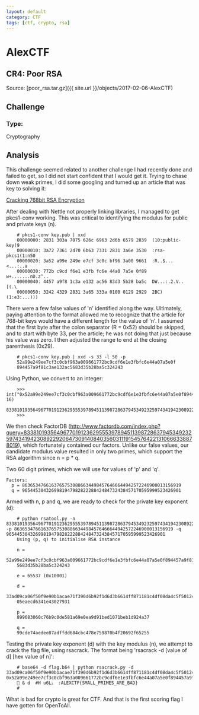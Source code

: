 ```yaml
---
layout: default
category: CTF
tags: [ctf, crypto, rsa]
---
```

# AlexCTF
## CR4: Poor RSA

Source: [poor_rsa.tar.gz]({{ site.url }}/objects/2017-02-06-AlexCTF)

## Challenge

### Type: 
Cryptography

## Analysis
This challenge seemed related to another challenge I had recently done and failed to get, so I did not start confident that I would get it. Trying to chase down weak primes, I did some googling and turned up an article that was key to solving it:

[Cracking 768bit RSA Encryption](https://m0x39.blogspot.com/2012/12/0x00-introduction-this-post-is-going-to.html, "Cracking 768bit RSA Encryption")

After dealing with Nettle not properly linking libraries, I managed to get pkcs1-conv working. This was critical to identifying the modulus for public and private keys (n). 
```
	# pkcs1-conv key.pub | xxd
	00000000: 2831 303a 7075 626c 6963 2d6b 6579 2839  (10:public-key(9
	00000010: 3a72 7361 2d70 6b63 7331 2831 3a6e 3530  :rsa-pkcs1(1:n50
	00000020: 3a52 a99e 249e e7cf 3c0c bf96 3a00 9661  :R..$...<...:..a
	00000030: 772b c9cd f6e1 e3fb fc6e 44a0 7a5e 0f89  w+.......nD.z^..
	00000040: 4457 a9f8 1c3a e132 ac56 83d3 5b28 ba5c  DW...:.2.V..[(.\
	00000050: 3242 4329 2831 3a65 333a 0100 0129 2929  2BC)(1:e3:...)))
```

There were a few false values of 'n' identified along the way. Ultimately, paying attention to the format allowed me to recognize that the article for 768-bit keys would have a different length for the value of 'n'. I assumed that the first byte after the colon separator (R = 0x52) should be skipped, and to start with byte 33, per the article; he was not doing that just because his value was zero. I then adjusted the range to end at the closing parenthesis (0x29). 
```
	# pkcs1-conv key.pub | xxd -s 33 -l 50 -p
	52a99e249ee7cf3c0cbf963a009661772bc9cdf6e1e3fbfc6e44a07a5e0f
	894457a9f81c3ae132ac5683d35b28ba5c324243
```

Using Python, we convert to an integer:
```
	>>> int("0x52a99e249ee7cf3c0cbf963a009661772bc9cdf6e1e3fbfc6e44a07a5e0f894457a9f81c3ae132ac5683d35b28ba5c324243", 16)
	833810193564967701912362955539789451139872863794534923259743419423089229206473091408403560311191545764221310666338878019L
	>>> 
```
We then check FactorDB (http://www.factordb.com/index.php?query=833810193564967701912362955539789451139872863794534923259743419423089229206473091408403560311191545764221310666338878019), which fortunately contained our factors. Unlike our false values, our candidate modulus value resulted in only two primes, which support the RSA algorithm since n = p * q.

Two 60 digit primes, which we will use for values of 'p' and 'q'. 

	Factors:
	  p = 863653476616376575308866344984576466644942572246900013156919
	  q = 965445304326998194798282228842484732438457170595999523426901

Armed with n, p and q, we are ready to check for the private key exponent (d):
```
	# python rsatool.py -n 833810193564967701912362955539789451139872863794534923259743419423089229206473091408403560311191545764221310666338878019 -p 863653476616376575308866344984576466644942572246900013156919 -q 965445304326998194798282228842484732438457170595999523426901
	Using (p, q) to initialise RSA instance
	
	n =
	52a99e249ee7cf3c0cbf963a009661772bc9cdf6e1e3fbfc6e44a07a5e0f894457a9f81c3ae132ac
	5683d35b28ba5c324243
	
	e = 65537 (0x10001)
	
	d =
	33ad09ca06f50f9e90b1acae71f390d6b92f1d6d3b6614ff871181c4df08da4c5f5012457a643094
	05eaecd6341e43027931
	
	p =
	899683060c76b9c0de581a69e0ea9d91bed1071beb1d924a37
	
	q =
	99cde74aedee87adffdd684cbc478e759870b4f20692f65255
```

Testing the private key exponent (d) with the key modulus (n), we attempt to crack the flag file, using rsacrack. The format being 'rsacrack -d [value of d] [hex value of n]':
```
	# base64 -d flag.b64 | python rsacrack.py -d 33ad09ca06f50f9e90b1acae71f390d6b92f1d6d3b6614ff871181c4df08da4c5f5012457a64309405eaecd6341e43027931 0x52a99e249ee7cf3c0cbf963a009661772bc9cdf6e1e3fbfc6e44a07a5e0f894457a9f81c3ae132ac5683d35b28ba5c324243
	 & d  #H u6Lۮ  :ALEXCTF{SMALL_PRIMES_ARE_BAD}
	# 
```
What is bad for crypto is great for CTF. And that is the first scoring flag I have gotten for OpenToAll.
